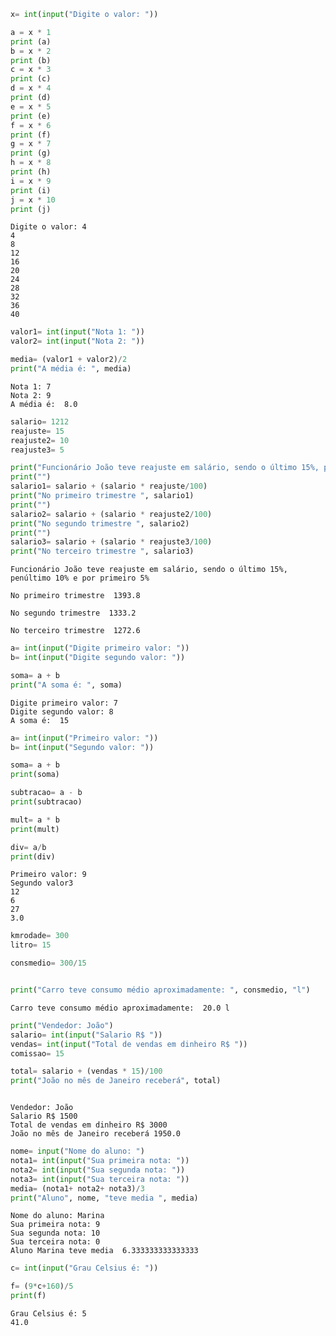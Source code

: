 ```python
x= int(input("Digite o valor: "))

a = x * 1
print (a)
b = x * 2
print (b)
c = x * 3
print (c)
d = x * 4
print (d)
e = x * 5
print (e)
f = x * 6
print (f)
g = x * 7
print (g)
h = x * 8
print (h)
i = x * 9
print (i)
j = x * 10
print (j)
```

    Digite o valor: 4
    4
    8
    12
    16
    20
    24
    28
    32
    36
    40
    


```python
valor1= int(input("Nota 1: "))
valor2= int(input("Nota 2: "))

media= (valor1 + valor2)/2
print("A média é: ", media)
```

    Nota 1: 7
    Nota 2: 9
    A média é:  8.0
    


```python
salario= 1212
reajuste= 15
reajuste2= 10
reajuste3= 5

print("Funcionário João teve reajuste em salário, sendo o último 15%, penúltimo 10% e por primeiro 5%")
print("")
salario1= salario + (salario * reajuste/100)
print("No primeiro trimestre ", salario1)
print("")
salario2= salario + (salario * reajuste2/100)
print("No segundo trimestre ", salario2)
print("")
salario3= salario + (salario * reajuste3/100)
print("No terceiro trimestre ", salario3)
```

    Funcionário João teve reajuste em salário, sendo o último 15%, penúltimo 10% e por primeiro 5%
    
    No primeiro trimestre  1393.8
    
    No segundo trimestre  1333.2
    
    No terceiro trimestre  1272.6
    


```python
a= int(input("Digite primeiro valor: "))
b= int(input("Digite segundo valor: "))

soma= a + b
print("A soma é: ", soma)
```

    Digite primeiro valor: 7
    Digite segundo valor: 8
    A soma é:  15
    


```python
a= int(input("Primeiro valor: "))
b= int(input("Segundo valor: "))

soma= a + b
print(soma)

subtracao= a - b
print(subtracao)

mult= a * b
print(mult)

div= a/b
print(div)
```

    Primeiro valor: 9
    Segundo valor3
    12
    6
    27
    3.0
    


```python
kmrodade= 300
litro= 15

consmedio= 300/15


print("Carro teve consumo médio aproximadamente: ", consmedio, "l")
```

    Carro teve consumo médio aproximadamente:  20.0 l
    


```python
print("Vendedor: João")
salario= int(input("Salario R$ "))
vendas= int(input("Total de vendas em dinheiro R$ "))
comissao= 15

total= salario + (vendas * 15)/100
print("João no mês de Janeiro receberá", total)



```

    Vendedor: João
    Salario R$ 1500
    Total de vendas em dinheiro R$ 3000
    João no mês de Janeiro receberá 1950.0
    


```python
nome= input("Nome do aluno: ")
nota1= int(input("Sua primeira nota: "))
nota2= int(input("Sua segunda nota: "))
nota3= int(input("Sua terceira nota: "))
media= (nota1+ nota2+ nota3)/3
print("Aluno", nome, "teve media ", media)

```

    Nome do aluno: Marina
    Sua primeira nota: 9
    Sua segunda nota: 10
    Sua terceira nota: 0
    Aluno Marina teve media  6.333333333333333
    


```python
c= int(input("Grau Celsius é: "))

f= (9*c+160)/5
print(f)
```

    Grau Celsius é: 5
    41.0
    


```python

```
